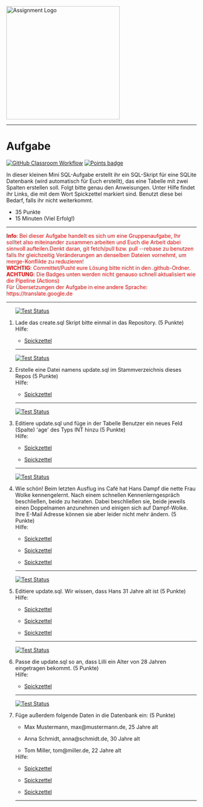 <img src="https://3.bp.blogspot.com/-VdxnwsQC46k/WUE-wWtj3VI/AAAAAAAAbbE/EsX2rnx6sRkz6AZ3ojgSrSsvKubbyjyQwCLcBGAs/s1600/Sqlite.jpg" alt="Assignment Logo" width="300"/>

---
# Aufgabe
[![GitHub Classroom Workflow](https://github.com/helsoc7/sql-update/actions/workflows/classroom.yml/badge.svg)](https://github.com/helsoc7/sql-update/actions/workflows/classroom.yml) [![Points badge](../../blob/badges/.github/badges/points.svg)](../../actions) 

In dieser kleinen Mini SQL-Aufgabe erstellt ihr ein SQL-Skript für eine SQLite Datenbank (wird automatisch für Euch erstellt), das eine Tabelle mit zwei Spalten erstellen soll. 
 Folgt bitte genau den Anweisungen. Unter Hilfe findet ihr Links, die mit dem Wort Spickzettel markiert sind. Benutzt diese bei Bedarf, falls ihr nicht weiterkommt. 

* 35 Punkte
* 15 Minuten (Viel Erfolg!)

---
<p><span style='color:red;'><b>Info</b>: Bei dieser Aufgabe handelt es sich um eine Gruppenaufgabe, Ihr solltet also miteinander zusammen arbeiten und Euch die Arbeit dabei sinnvoll aufteilen.Denkt daran, git fetch/pull bzw. pull --rebase zu benutzen falls Ihr gleichzeitig Veränderungen an denselben Dateien vornehmt, um merge-Konflikte zu reduzieren!<br/><b>WICHTIG</b>: Committet/Pusht eure Lösung bitte nicht in den .github-Ordner.<br/> <b>ACHTUNG</b>: Die Badges unten werden nicht genauso schnell aktualisiert wie die Pipeline (Actions)<br/>Für Übersetzungen der Aufgabe in eine andere Sprache: https://translate.google.de <br/></span> </p>

---
<ol>

[![Test Status](../../blob/badges/.github/badges/testStatus_1.svg)](../../actions)  
<li> Lade das create.sql Skript bitte einmal in das Repository. (5 Punkte)</li>
Hilfe: 
<ul><li><a href="">Spickzettel</a></li></ul> 

---

[![Test Status](../../blob/badges/.github/badges/testStatus_2.svg)](../../actions)  
<li> Erstelle eine Datei namens update.sql im Stammverzeichnis dieses Repos (5 Punkte)</li>
Hilfe: 
<ul><li><a href="">Spickzettel</a></li></ul> 

---

[![Test Status](../../blob/badges/.github/badges/testStatus_3.svg)](../../actions)  
<li> Editiere update.sql und füge in der Tabelle Benutzer ein neues Feld (Spalte) 'age' des Typs INT hinzu (5 Punkte)</li>
Hilfe: 
<ul><li><a href="https://www.w3schools.com/SQl/sql_alter.asp">Spickzettel</a></li></ul> 
<ul><li><a href="https://sqlite.org/lang_altertable.html">Spickzettel</a></li></ul> 

---

[![Test Status](../../blob/badges/.github/badges/testStatus_4.svg)](../../actions)  
<li> Wie schön! Beim letzten Ausflug ins Café hat Hans Dampf die nette Frau Wolke kennengelernt. Nach einem schnellen Kennenlerngespräch beschließen, beide zu heiraten. Dabei beschließen sie, beide jeweils einen Doppelnamen anzunehmen und einigen sich auf Dampf-Wolke. Ihre E-Mail Adresse können sie aber leider nicht mehr ändern.   (5 Punkte)</li>
Hilfe: 
<ul><li><a href="https://www.w3schools.com/SQL/sql_update.asp">Spickzettel</a></li></ul> 
<ul><li><a href="https://www.sqlite.org/lang_update.html">Spickzettel</a></li></ul> 
<ul><li><a href="https://www.sqlitetutorial.net/sqlite-update/">Spickzettel</a></li></ul> 

---

[![Test Status](../../blob/badges/.github/badges/testStatus_5.svg)](../../actions)  
<li> Editiere update.sql. Wir wissen, dass Hans 31 Jahre alt ist (5 Punkte)</li>
Hilfe: 
<ul><li><a href="https://www.w3schools.com/SQl/sql_where.asp">Spickzettel</a></li></ul> 
<ul><li><a href="https://sqldocs.org/sqlite/sqlite-where-clause/">Spickzettel</a></li></ul> 
<ul><li><a href="https://www.sqlitetutorial.net/sqlite-where/#:~:text=When%20evaluating%20a%20SELECT%20statement%20with%20a%20WHERE,previous%20step%20with%20columns%20in%20the%20SELECT%20clause.">Spickzettel</a></li></ul> 

---

[![Test Status](../../blob/badges/.github/badges/testStatus_6.svg)](../../actions)  
<li> Passe die update.sql so an, dass Lilli ein Alter von 28 Jahren eingetragen bekommt. (5 Punkte)</li>
Hilfe: 
<ul><li><a href="https://sqldocs.org/sqlite/sqlite-where-clause/">Spickzettel</a></li></ul> 

---

[![Test Status](../../blob/badges/.github/badges/testStatus_7.svg)](../../actions)  
<li> Füge außerdem folgende Daten in die Datenbank ein: (5 Punkte)</li>
<ul><li> Max Mustermann, max@mustermann.de, 25 Jahre alt</li></ul>
<ul><li> Anna Schmidt, anna@schmidt.de, 30 Jahre alt</li></ul>
<ul><li> Tom Miller, tom@miller.de, 22 Jahre alt</li></ul>
Hilfe: 
<ul><li><a href="https://www.w3schools.com/sql/sql_insert.asp">Spickzettel</a></li></ul> 
<ul><li><a href="https://www.sqlite.org/lang_insert.html">Spickzettel</a></li></ul> 
<ul><li><a href="https://www.sqlitetutorial.net/sqlite-insert/">Spickzettel</a></li></ul> 

---
</ol>
